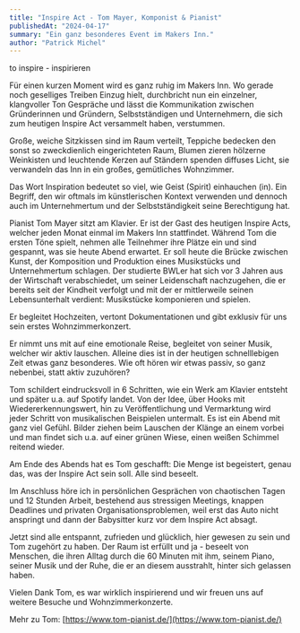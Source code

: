 ```yaml
---
title: "Inspire Act - Tom Mayer, Komponist & Pianist"
publishedAt: "2024-04-17"
summary: "Ein ganz besonderes Event im Makers Inn."
author: "Patrick Michel"
---
```


to inspire - inspirieren

Für einen kurzen Moment wird es ganz ruhig im Makers Inn.
Wo gerade noch geselliges Treiben Einzug hielt, durchbricht nun ein einzelner, klangvoller Ton Gespräche und lässt die Kommunikation zwischen Gründerinnen und Gründern, Selbstständigen und Unternehmern, die sich zum heutigen Inspire Act versammelt haben, verstummen.

Große, weiche Sitzkissen sind im Raum verteilt, Teppiche bedecken den sonst so zweckdienlich eingerichteten Raum, Blumen zieren hölzerne Weinkisten und leuchtende Kerzen auf Ständern spenden diffuses Licht, sie verwandeln das Inn in ein großes, gemütliches Wohnzimmer.

Das Wort Inspiration bedeutet so viel, wie Geist (Spirit) einhauchen (in). Ein Begriff, den wir oftmals im künstlerischen Kontext verwenden und dennoch auch im Unternehmertum und der Selbstständigkeit seine Berechtigung hat.

Pianist Tom Mayer sitzt am Klavier.
Er ist der Gast des heutigen Inspire Acts, welcher jeden Monat einmal im Makers Inn stattfindet.
Während Tom die ersten Töne spielt, nehmen alle Teilnehmer ihre Plätze ein und sind gespannt, was sie heute Abend erwartet.
Er soll heute die Brücke zwischen Kunst, der Komposition und Produktion eines Musikstücks und Unternehmertum schlagen.
Der studierte BWLer hat sich vor 3 Jahren aus der Wirtschaft verabschiedet, um seiner Leidenschaft nachzugehen, die er bereits seit der Kindheit verfolgt und mit der er mittlerweile seinen Lebensunterhalt verdient: Musikstücke komponieren und spielen.

Er begleitet Hochzeiten, vertont Dokumentationen und gibt exklusiv für uns sein erstes Wohnzimmerkonzert.

Er nimmt uns mit auf eine emotionale Reise, begleitet von seiner Musik, welcher wir aktiv lauschen. Alleine dies ist in der heutigen schnelllebigen Zeit etwas ganz besonderes. Wie oft hören wir etwas passiv, so ganz nebenbei, statt aktiv zuzuhören?

Tom schildert eindrucksvoll in 6 Schritten, wie ein Werk am Klavier entsteht und später u.a. auf Spotify landet.
Von der Idee, über Hooks mit Wiedererkennungswert, hin zu Veröffentlichung und Vermarktung wird jeder Schritt von musikalischen Beispielen untermalt. Es ist ein Abend mit ganz viel Gefühl. Bilder ziehen beim Lauschen der Klänge an einem vorbei und man findet sich u.a. auf einer grünen Wiese, einen weißen Schimmel reitend wieder.

Am Ende des Abends hat es Tom geschafft:
Die Menge ist begeistert, genau das, was der Inspire Act sein soll. Alle sind beseelt.

Im Anschluss höre ich in persönlichen Gesprächen von chaotischen Tagen und 12 Stunden Arbeit, bestehend aus stressigen Meetings, knappen Deadlines und privaten Organisationsproblemen, weil erst das Auto nicht anspringt und dann der Babysitter kurz vor dem Inspire Act absagt.

Jetzt sind alle entspannt, zufrieden und glücklich, hier gewesen zu sein und Tom zugehört zu haben.
Der Raum ist erfüllt und ja - beseelt von Menschen, die ihren Alltag durch die 60 Minuten mit ihm, seinem Piano, seiner Musik und der Ruhe, die er an diesem ausstrahlt, hinter sich gelassen haben.

Vielen Dank Tom, es war wirklich inspirierend und wir freuen uns auf weitere Besuche und Wohnzimmerkonzerte.

Mehr zu Tom: [https://www.tom-pianist.de/](https://www.tom-pianist.de/)
